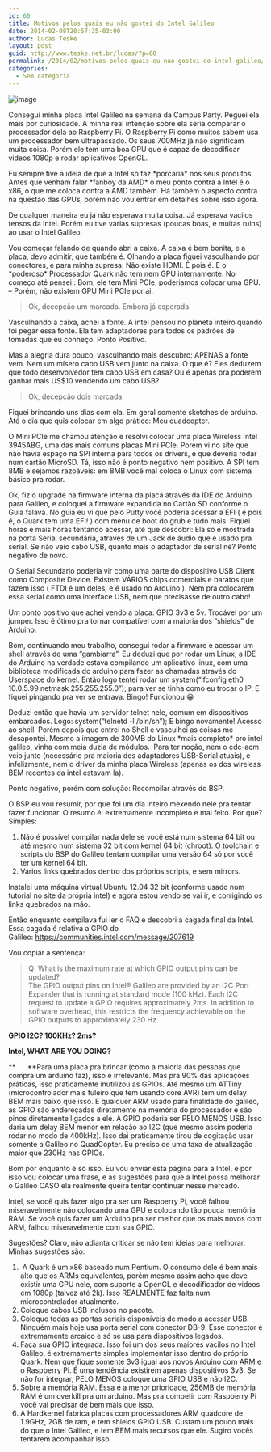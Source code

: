 ```yaml
---
id: 60
title: Motivos pelos quais eu não gostei do Intel Galileo
date: 2014-02-08T20:57:35-03:00
author: Lucas Teske
layout: post
guid: http://www.teske.net.br/lucas/?p=60
permalink: /2014/02/motivos-pelos-quais-eu-nao-gostei-do-intel-galileo/
categories:
  - Sem categoria
---
```

![image](https://31.media.tumblr.com/4e74c437f3037fbd3ae0905530ca57a8/tumblr_inline_n0pcy2WDDv1rvy8i7.jpg)

Consegui minha placa Intel Galileo na semana da Campus Party. Peguei ela mais por curiosidade. A minha real intenção sobre ela seria comparar o processador dela ao Raspberry Pi. O Raspberry Pi como muitos sabem usa um processador bem ultrapassado. Os seus 700MHz já não significam muita coisa. Porém ele tem uma boa GPU que é capaz de decodificar videos 1080p e rodar aplicativos OpenGL.

<!--more-->

Eu sempre tive a ideia de que a Intel só faz \*porcaria\* nos seus produtos. Antes que venham falar \*fanboy da AMD\* o meu ponto contra a Intel é o x86, o que me coloca contra a AMD também. Há também o aspecto contra na questão das GPUs, porém não vou entrar em detalhes sobre isso agora.

De qualquer maneira eu já não esperava muita coisa. Já esperava vacilos tensos da Intel. Porém eu tive várias supresas (poucas boas, e muitas ruins) ao usar o Intel Galileo.

Vou começar falando de quando abri a caixa. A caixa é bem bonita, e a placa, devo admitir, que também é. Olhando a placa fiquei vasculhando por conectores, e para minha supresa: Não existe HDMI. É pois é. E o \*poderoso\* Processador Quark não tem nem GPU internamente. No começo até pensei : Bom, ele tem Mini PCIe, poderiamos colocar uma GPU. &#8211; Porém, não existem GPU Mini PCIe por ai.

> Ok, decepção um marcada. Embora já esperada.

Vasculhando a caixa, achei a fonte. A intel pensou no planeta inteiro quando foi pegar essa fonte. Ela tem adaptadores para todos os padrões de tomadas que eu conheço. Ponto Positivo.

Mas a alegria dura pouco, vasculhando mais descubro: APENAS a fonte vem. Nem um mísero cabo USB vem junto na caixa. O que é? Eles deduzem que todo desenvolvedor tem cabo USB em casa? Ou é apenas pra poderem ganhar mais US$10 vendendo um cabo USB?

> Ok, decepção dois marcada.

Fiquei brincando uns dias com ela. Em geral somente sketches de arduino. Até o dia que quis colocar em algo prático: Meu quadcopter.

O Mini PCIe me chamou atenção e resolvi colocar uma placa Wireless Intel 3945ABG, uma das mais comuns placas Mini PCIe. Porém vi no site que não havia espaço na SPI interna para todos os drivers, e que deveria rodar num cartão MicroSD. Tá, isso não é ponto negativo nem positivo. A SPI tem 8MB e sejamos razoáveis: em 8MB você mal coloca o Linux com sistema básico pra rodar.

Ok, fiz o upgrade na firmware interna da placa através da IDE do Arduino para Galileo, e coloquei a firmware expandida no Cartão SD conforme o Guia falava. No guia eu vi que pelo Putty você poderia acessar a EFI ( é pois é, o Quark tem uma EFI! ) com menu de boot do grub e tudo mais. Fiquei horas e mais horas tentando acessar, até que descobri: Ela só é mostrada na porta Serial secundária, através de um Jack de áudio que é usado pra serial. Se não veio cabo USB, quanto mais o adaptador de serial né? Ponto negativo de novo.

O Serial Secundario poderia vir como uma parte do dispositivo USB Client como Composite Device. Existem VÁRIOS chips comerciais e baratos que fazem isso ( FTDI é um deles, e é usado no Arduino ). Nem pra colocarem essa serial como uma interface USB, nem que precisasse de outro cabo!

Um ponto positivo que achei vendo a placa: GPIO 3v3 e 5v. Trocável por um jumper. Isso é ótimo pra tornar compatível com a maioria dos &#8220;shields&#8221; de Arduino.

Bom, continuando meu trabalho, consegui rodar a firmware e acessar um shell através de uma &#8220;gambiarra&#8221;. Eu deduzi que por rodar um Linux, a IDE do Arduino na verdade estava compilando um aplicativo linux, com uma biblioteca modificada do arduino para fazer as chamadas através do Userspace do kernel. Então logo tentei rodar um system(&#8220;ifconfig eth0 10.0.5.99 netmask 255.255.255.0&#8221;); para ver se tinha como eu trocar o IP. E fiquei pingando pra ver se entrava. Bingo! Funcionou 😀

Deduzi então que havia um servidor telnet nele, comum em dispositivos embarcados. Logo: system(&#8220;telnetd -l /bin/sh&#8221;); E bingo novamente! Acesso ao shell. Porém depois que entrei no Shell e vasculhei as coisas me desapontei. Mesmo a imagem de 300MB do Linux \*mais completo\* pro intel galileo, vinha com meia duzia de módulos.  Para ter noção, nem o cdc-acm veio junto (necessário pra maioria dos adaptadores USB-Serial atuais), e infelizmente, nem o driver da minha placa Wireless (apenas os dos wireless BEM recentes da intel estavam la).

Ponto negativo, porém com solução: Recompilar através do BSP.

O BSP eu vou resumir, por que foi um dia inteiro mexendo nele pra tentar fazer funcionar. O resumo é: extremamente incompleto e mal feito. Por que? Simples:

  1. Não é possível compilar nada dele se você está num sistema 64 bit ou até mesmo num sistema 32 bit com kernel 64 bit (chroot). O toolchain e scripts do BSP do Galileo tentam compilar uma versão 64 só por você ter um kernel 64 bit.
  2. Vários links quebrados dentro dos próprios scripts, e sem mirrors.

Instalei uma máquina virtual Ubuntu 12.04 32 bit (conforme usado num tutorial no site da própria intel) e agora estou vendo se vai ir, e corrigindo os links quebrados na mão.

Então enquanto compilava fui ler o FAQ e descobri a cagada final da Intel. Essa cagada é relativa a GPIO do Galileo: <https://communities.intel.com/message/207619>

Vou copiar a sentença:

> Q: What is the maximum rate at which GPIO output pins can be updated?  
> The GPIO output pins on Intel® Galileo are provided by an I2C Port Expander that is running at standard mode (100 kHz). Each I2C request to update a GPIO requires approximately 2ms. In addition to software overhead, this restricts the frequency achievable on the GPIO outputs to approximately 230 Hz.

**GPIO I2C? 100KHz? 2ms?**

**Intel, WHAT ARE YOU DOING?**

**      **Para uma placa pra brincar (como a maioria das pessoas que compra um arduino faz), isso é irrelevante. Mas pra 90% das aplicações práticas, isso praticamente inutilizou as GPIOs. Até mesmo um ATTiny (microcontrolador mais fuleiro que tem usando core AVR) tem um delay BEM mais baixo que isso. E qualquer ARM usado para finalidade do galileo, as GPIO são endereçadas diretamente na memória do processador e são pinos diretamente ligados a ele. A GPIO poderia ser PELO MENOS USB. Isso daria um delay BEM menor em relação ao I2C (que mesmo assim poderia rodar no modo de 400kHz). Isso dai praticamente tirou de cogitação usar somente a Galileo no QuadCopter. Eu preciso de uma taxa de atualização maior que 230Hz nas GPIOs.

Bom por enquanto é só isso. Eu vou enviar esta página para a Intel, e por isso vou colocar uma frase, e as sugestões para que a Intel possa melhorar o Galileo CASO ela realmente queira tentar continuar nesse mercado.

Intel, se você quis fazer algo pra ser um Raspberry Pi, você falhou miseravelmente não colocando uma GPU e colocando tão pouca memória RAM. Se você quis fazer um Arduino pra ser melhor que os mais novos com ARM, falhou miseravelmente com sua GPIO.

Sugestões? Claro, não adianta criticar se não tem ideias para melhorar. Minhas sugestões são:

  1.  A Quark é um x86 baseado num Pentium. O consumo dele é bem mais alto que os ARMs equivalentes, porém mesmo assim acho que deve existir uma GPU nele, com suporte a OpenGL e decodificador de videos em 1080p (talvez até 2k). Isso REALMENTE faz falta num microcontrolador atualmente.
  2. Coloque cabos USB inclusos no pacote.
  3. Coloque todas as portas seriais disponíveis de modo a acessar USB. Ninguém mais hoje usa porta serial com conector DB-9. Esse conector é extremamente arcaico e só se usa para dispositivos legados.
  4. Faça sua GPIO integrada. Isso foi um dos seus maiores vacilos no Intel Galileo, é extremamente simples implementar isso dentro do próprio Quark. Nem que fique somente 3v3 igual aos novos Arduino com ARM e o Raspberry Pi. É uma tendência existirem apenas dispositivos 3v3. Se não for integrar, PELO MENOS coloque uma GPIO USB e não I2C.
  5. Sobre a memória RAM. Essa é a menor prioridade, 256MB de memória RAM é um overkill pra um arduino. Mas pra competir com Raspberry Pi você vai precisar de bem mais que isso.
  6. A Hardkernel fabrica placas com processadores ARM quadcore de 1.9GHz, 2GB de ram, e tem shields GPIO USB. Custam um pouco mais do que o Intel Galileo, e tem BEM mais recursos que ele. Sugiro vocês tentarem acompanhar isso.